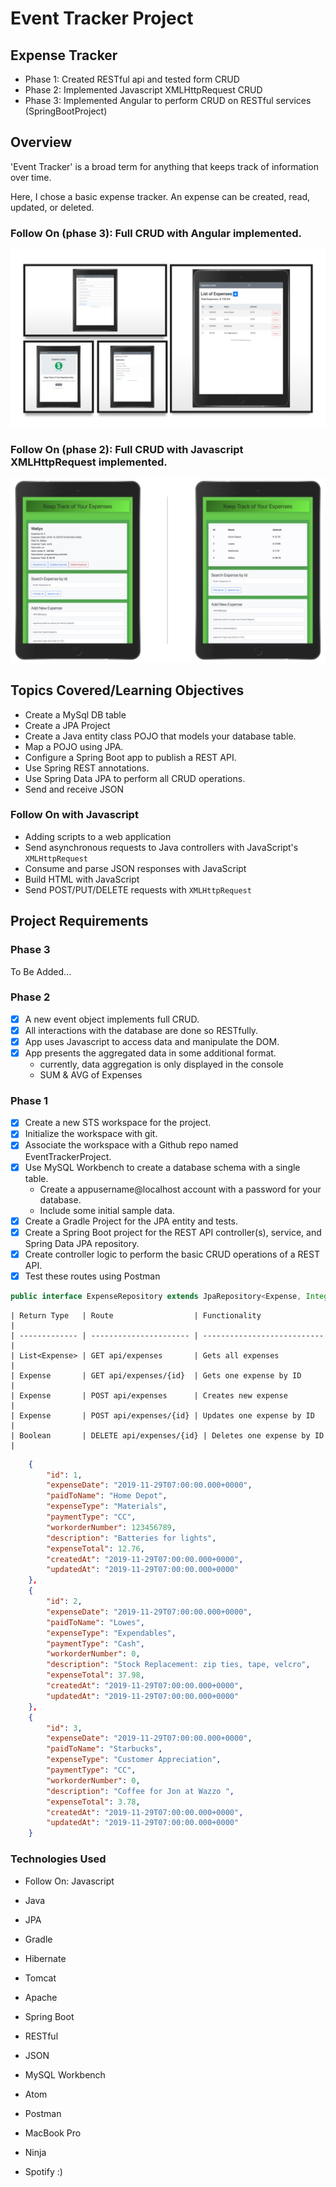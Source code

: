 # Event Tracker Project
## Expense Tracker

* Phase 1: Created RESTful api and tested form CRUD
* Phase 2: Implemented Javascript XMLHttpRequest CRUD
* Phase 3: Implemented Angular to perform CRUD on RESTful services (SpringBootProject)

## Overview

'Event Tracker' is a broad term for anything that keeps track of information over time.

Here, I chose a basic expense tracker. An expense can be created, read,
updated, or deleted.

### Follow On (phase 3): Full CRUD with Angular implemented.

![ExpenseTracker](ExpenseTracker/src/main/resources/public/images/expenseTrackerAngular.jpg)


### Follow On (phase 2): Full CRUD with Javascript XMLHttpRequest implemented.

![Expense Tracker](ExpenseTracker/src/main/resources/public/images/demoView.jpg)
<!-- ExpenseTracker/src/main/resources/public/images/demoView.jpg -->


## Topics Covered/Learning Objectives

* Create a MySql DB table
* Create a JPA Project
* Create a Java entity class POJO that models your database table.
* Map a POJO using JPA.
* Configure a Spring Boot app to publish a REST API.
* Use Spring REST annotations.
* Use Spring Data JPA to perform all CRUD operations.
* Send and receive JSON

### Follow On with Javascript

* Adding scripts to a web application
* Send asynchronous requests to Java controllers with JavaScript's ```XMLHttpRequest```
* Consume and parse JSON responses with JavaScript
* Build HTML with JavaScript
* Send POST/PUT/DELETE requests with ```XMLHttpRequest```

## Project Requirements

### Phase 3

To Be Added...

### Phase 2

- [x] A new event object implements full CRUD.
- [x] All interactions with the database are done so RESTfully.
- [x] App uses Javascript to access data and manipulate the DOM.
- [x] App presents the aggregated data in some additional format.
  * currently, data aggregation is only displayed in the console
  * SUM & AVG of Expenses

### Phase 1

- [x] Create a new STS workspace for the project.
- [x] Initialize the workspace with git.
- [x] Associate the workspace with a Github repo named EventTrackerProject.
- [x] Use MySQL Workbench to create a database schema with a single table.
  * Create a appusername@localhost account with a password for your database.
  * Include some initial sample data.
- [x] Create a Gradle Project for the JPA entity and tests.
- [x] Create a Spring Boot project for the REST API controller(s), service, and Spring Data JPA repository.
- [x] Create controller logic to perform the basic CRUD operations of a REST API.
- [x] Test these routes using Postman
```java
public interface ExpenseRepository extends JpaRepository<Expense, Integer>```
```
```
| Return Type   | Route                  | Functionality               |
| ------------- | ---------------------- | --------------------------- |
| List<Expense> | GET api/expenses       | Gets all expenses           |
| Expense       | GET api/expenses/{id}  | Gets one expense by ID      |
| Expense       | POST api/expenses      | Creates new expense         |
| Expense       | POST api/expenses/{id} | Updates one expense by ID   |
| Boolean       | DELETE api/expenses/{id} | Deletes one expense by ID |
```
```json
    {
        "id": 1,
        "expenseDate": "2019-11-29T07:00:00.000+0000",
        "paidToName": "Home Depot",
        "expenseType": "Materials",
        "paymentType": "CC",
        "workorderNumber": 123456789,
        "description": "Batteries for lights",
        "expenseTotal": 12.76,
        "createdAt": "2019-11-29T07:00:00.000+0000",
        "updatedAt": "2019-11-29T07:00:00.000+0000"
    },
    {
        "id": 2,
        "expenseDate": "2019-11-29T07:00:00.000+0000",
        "paidToName": "Lowes",
        "expenseType": "Expendables",
        "paymentType": "Cash",
        "workorderNumber": 0,
        "description": "Stock Replacement: zip ties, tape, velcro",
        "expenseTotal": 37.98,
        "createdAt": "2019-11-29T07:00:00.000+0000",
        "updatedAt": "2019-11-29T07:00:00.000+0000"
    },
    {
        "id": 3,
        "expenseDate": "2019-11-29T07:00:00.000+0000",
        "paidToName": "Starbucks",
        "expenseType": "Customer Appreciation",
        "paymentType": "CC",
        "workorderNumber": 0,
        "description": "Coffee for Jon at Wazzo ",
        "expenseTotal": 3.78,
        "createdAt": "2019-11-29T07:00:00.000+0000",
        "updatedAt": "2019-11-29T07:00:00.000+0000"
    }
```
### Technologies Used

* Follow On: Javascript

* Java
* JPA
* Gradle
* Hibernate
* Tomcat
* Apache
* Spring Boot
* RESTful
* JSON
* MySQL Workbench
* Atom
* Postman

* MacBook Pro
* Ninja
* Spotify :)
